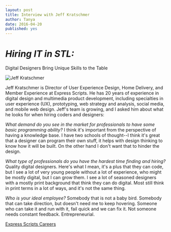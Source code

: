 ```yaml
---
layout: post
title: Interview with Jeff Kratschmer
author: Tanya
date: 2016-04-20
published: yes
---
```

# _Hiring IT in STL:_

Digital Designers Bring Unique Skills to the Table

![Jeff Kratschmer](/theme/images/IMG_6415.png)

Jeff Kratschmer is Director of User Experience Design, Home Delivery, and Member Experience at Express Scripts. He has 20 years of experience in digital design and multimedia product development, including specialties in user experience (UX), prototyping, web strategy and analysis, social media, and mobile web design. Jeff's team is growing, and I asked him about what he looks for when hiring coders and designers:

_What demand do you see in the market for professionals to have some basic programming ability?_
I think it's important from the perspective of having a knowledge base. I have two schools of thought--I think it's great that a designer can program their own stuff, it helps with design thinking to know how it will be built. On the other hand I don't want that to hinder the design.

_What type of professionals do you have the hardest time finding and hiring?_
Quality digital designers. Here's what I mean, it's a plus that they can code, but I see a lot of very young people without a lot of experience, who might be mostly digital, but I can  grow them. I see a lot of  seasoned designers with a mostly print background that think they can do digital. Most still think in print terms in a lot of ways, and it's not the same thing.

_Who is your ideal employee?_
Somebody that is not a baby bird. Somebody that can take direction, but doesn't need me to keep hovering. Someone who can take it and run with it, fail quick and we can fix it. Not someone needs constant feedback. Entrepreneurial.

[Express Scripts Careers](http://careers.express-scripts.com/)
